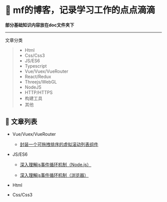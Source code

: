 # 🌱 mf的博客，记录学习工作的点点滴滴
**部分基础知识内容放在doc文件夹下**

---------

文章分类

> * Html
> * Css/Css3
> * JS/ES6
> * Typescript
> * Vue/Vuex/VueRouter
> * React/Redux
> * Threejs/WebGL
> * NodeJS
> * HTTP/HTTPS
> * 构建工具
> * 其他


## 🌱 文章列表
* Vue/Vuex/VueRouter

  * [封装一个可拖拽排序的虚拟滚动列表组件](https://github.com/mf-note/blog/issues/1)

  
* JS/ES6

  * [深入理解js事件循环机制（Node.js）](https://github.com/mf-note/blog/issues/2)

  * [深入理解js事件循环机制（浏览器）](https://github.com/mf-note/blog/issues/3)

  
* Html

  

  
* Css/Css3

